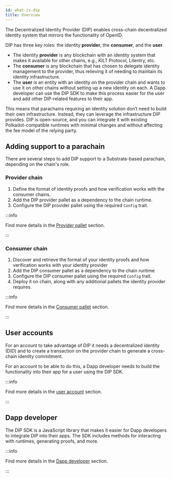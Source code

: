 ```yaml
---
id: what-is-dip
title: Overview
---
```


The Decentralized Identity Provider (DIP) enables cross-chain decentralized identity system that mirrors the functionality of OpenID.

DIP has three key roles: the identity **provider**, the **consumer**, and the **user**.

- The identity **provider** is any blockchain with an identity system that makes it available for other chains, e.g., KILT Protocol, Litentry, etc.
- The **consumer** is any blockchain that has chosen to delegate identity management to the provider, thus relieving it of needing to maintain its identity infrastructure.
- The **user** is an entity with an identity on the provider chain and wants to use it on other chains without setting up a new identity on each. A Dapp developer can use the DIP SDK to make this process easier for the user and add other DIP-related features to their app.

This means that parachains requiring an identity solution don’t need to build their own infrastructure.
Instead, they can leverage the infrastructure DIP provides.
DIP is open-source, and you can integrate it with existing Polkadot-compatible runtimes with minimal changes and without affecting the fee model of the relying party.

## Adding support to a parachain

There are several steps to add DIP support to a Substrate-based parachain, depending on the chain's role.

### Provider chain

1. Define the format of identity proofs and how verification works with the consumer chains.
2. Add the DIP provider pallet as a dependency to the chain runtime.
3. Configure the DIP provider pallet using the required `Config` trait.

:::info

Find more details in the [Provider pallet](./02_provider.md) section.

:::

### Consumer chain

1. Discover and retrieve the format of your identity proofs and how verification works with your identity provider
2. Add the DIP consumer pallet as a dependency to the chain runtime
3. Configure the DIP consumer pallet using the required `Config` trait.
4. Deploy it on chain, along with any additional pallets the identity provider requires.

:::info

Find more details in the [Consumer pallet](./03_consumer.md) section.

:::

## User accounts

For an account to take advantage of DIP it needs a decentralized identity (DID) and to create a transaction on the provider chain to generate a cross-chain identity commitment.

For an account to be able to do this, a Dapp developer needs to build the functionality into their app for a user using the DIP SDK.

:::info

Find more details in the [user account](./05_user_account.md) section.

:::

## Dapp developer

The DIP SDK is a JavaScript library that makes it easier for Dapp developers to integrate DIP into their apps. The SDK includes methods for interacting with runtimes, generating proofs, and more.

:::info

Find more details in the [Dapp developer](./04_dapp_developer.md) section.

:::